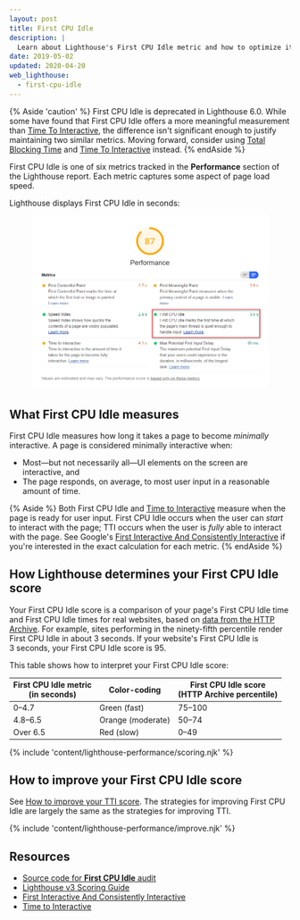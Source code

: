 ```yaml
---
layout: post
title: First CPU Idle
description: |
  Learn about Lighthouse's First CPU Idle metric and how to optimize it.
date: 2019-05-02
updated: 2020-04-20
web_lighthouse:
  - first-cpu-idle
---
```


{% Aside 'caution' %}
  First CPU Idle is deprecated in Lighthouse 6.0. While some have found that First CPU Idle
  offers a more meaningful measurement than [Time To Interactive](/interactive), the difference
  isn't significant enough to justify maintaining two similar metrics. Moving forward, 
  consider using [Total Blocking Time](/lighthouse-total-blocking-time/) and
  [Time To Interactive](/interactive) instead.
{% endAside %}

First CPU Idle is one of six metrics
tracked in the **Performance** section of the Lighthouse report.
Each metric captures some aspect of page load speed.

Lighthouse displays First CPU Idle in seconds:

<figure class="w-figure">
  <img class="w-screenshot" src="first-cpu-idle.png" alt="A screenshot of the Lighthouse First CPU Idle audit">
</figure>

## What First CPU Idle measures

First CPU Idle measures how long it takes a page to become _minimally_ interactive.
A page is considered minimally interactive when:

- Most—but not necessarily all—UI elements on the screen are interactive, and
- The page responds, on average, to most user input
  in a reasonable amount of time.

{% Aside %}
Both First CPU Idle and
[Time to Interactive](/interactive)
measure when the page is ready for user input.
First CPU Idle occurs when the user can _start_ to interact with the page;
TTI occurs when the user is _fully_ able to interact with the page.
See Google's [First Interactive And Consistently Interactive](https://docs.google.com/document/d/1GGiI9-7KeY3TPqS3YT271upUVimo-XiL5mwWorDUD4c/edit)
if you're interested in the exact calculation for each metric.
{% endAside %}

## How Lighthouse determines your First CPU Idle score

Your First CPU Idle score is a comparison of your page's First CPU Idle time
and First CPU Idle times for real websites, based on
[data from the HTTP Archive](https://httparchive.org/reports/loading-speed#ttfi).
For example, sites performing in the ninety-fifth percentile
render First CPU Idle in about 3&nbsp;seconds.
If your website's First CPU Idle is 3&nbsp;seconds,
your First CPU Idle score is 95.

This table shows how to interpret your First CPU Idle score:

<div class="w-table-wrapper">
  <table>
    <thead>
      <tr>
        <th>First CPU Idle metric<br>(in seconds)</th>
        <th>Color-coding</th>
        <th>First CPU Idle score<br>(HTTP Archive percentile)</th>
      </tr>
    </thead>
    <tbody>
      <tr>
        <td>0–4.7</td>
        <td>Green (fast)</td>
        <td>75–100</td>
      </tr>
      <tr>
        <td>4.8–6.5</td>
        <td>Orange (moderate)</td>
        <td>50–74</td>
      </tr>
      <tr>
        <td>Over 6.5</td>
        <td>Red (slow)</td>
        <td>0–49</td>
      </tr>
    </tbody>
  </table>
</div>

{% include 'content/lighthouse-performance/scoring.njk' %}

## How to improve your First CPU Idle score

See [How to improve your TTI score][tti]. The strategies for improving First CPU Idle are
largely the same as the strategies for improving TTI.

{% include 'content/lighthouse-performance/improve.njk' %}

## Resources

- [Source code for **First CPU Idle** audit](https://github.com/GoogleChrome/lighthouse/blob/master/lighthouse-core/audits/metrics/first-cpu-idle.js)
- [Lighthouse v3 Scoring Guide](https://developers.google.com/web/tools/lighthouse/v3/scoring)
- [First Interactive And Consistently Interactive](https://docs.google.com/document/d/1GGiI9-7KeY3TPqS3YT271upUVimo-XiL5mwWorDUD4c/edit)
- [Time to Interactive](/interactive/)

[tti]: /interactive/#how-to-improve-your-tti-score
